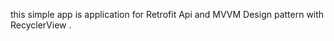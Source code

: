 this simple app is application for    Retrofit  Api and MVVM Design pattern  with RecyclerView .   
